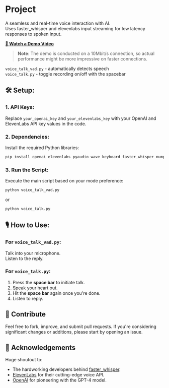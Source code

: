 # Project

A seamless and real-time voice interaction with AI.  
Uses faster_whisper and elevenlabs input streaming for low latency responses to spoken input.

**[🎥 Watch a Demo Video](https://www.youtube.com/watch?v=lq_Q6y47iUU)** 
> **Note**: The demo is conducted on a 10Mbit/s connection, so actual performance might be more impressive on faster connections.

`voice_talk_vad.py` - automatically detects speech  
`voice_talk.py` - toggle recording on/off with the spacebar

## 🛠 Setup:

### 1. API Keys:

Replace `your_openai_key` and `your_elevenlabs_key` with your OpenAI and ElevenLabs API key values in the code.

### 2. Dependencies:

Install the required Python libraries:
```bash
pip install openai elevenlabs pyaudio wave keyboard faster_whisper numpy torch 
```

### 3. Run the Script:

Execute the main script based on your mode preference:

```bash
python voice_talk_vad.py
```
or
```bash
python voice_talk.py
```
## 🎙 How to Use:

### For `voice_talk_vad.py`:

Talk into your microphone.  
Listen to the reply.

### For `voice_talk.py`:

1. Press the **space bar** to initiate talk.
2. Speak your heart out.
3. Hit the **space bar** again once you're done.
4. Listen to reply.

## 🤝 Contribute

Feel free to fork, improve, and submit pull requests. If you're considering significant changes or additions, please start by opening an issue.

## 💖 Acknowledgements

Huge shoutout to:
- The hardworking developers behind [faster_whisper](https://github.com/guillaumekln/faster-whisper).
- [ElevenLabs](https://www.elevenlabs.io/) for their cutting-edge voice API.
- [OpenAI](https://www.openai.com/) for pioneering with the GPT-4 model.

